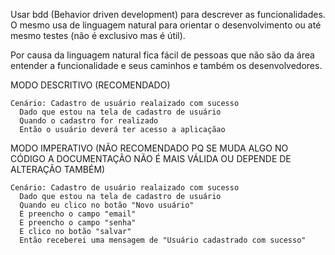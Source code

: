 Usar bdd (Behavior driven development) para descrever as funcionalidades. O mesmo usa de linguagem natural para orientar o desenvolvimento ou até mesmo testes (não é exclusivo mas é útil).

Por causa da linguagem natural fica fácil de pessoas que não são da área entender a funcionalidade e seus caminhos e também os desenvolvedores.

MODO DESCRITIVO (RECOMENDADO)
```
Cenário: Cadastro de usuário realaizado com sucesso
  Dado que estou na tela de cadastro de usuário
  Quando o cadastro for realizado
  Então o usuário deverá ter acesso a aplicaçãao
```

MODO IMPERATIVO (NÃO RECOMENDADO PQ SE MUDA ALGO NO CÓDIGO A DOCUMENTAÇÃO NÃO É MAIS VÁLIDA OU DEPENDE DE ALTERAÇÃO TAMBÉM)
```
Cenário: Cadastro de usuário realaizado com sucesso
  Dado que estou na tela de cadastro de usuário
  Quando eu clico no botão "Novo usuário"
  E preencho o campo "email"
  E preencho o campo "senha"
  E clico no botão "salvar"
  Então receberei uma mensagem de "Usuário cadastrado com sucesso"
```